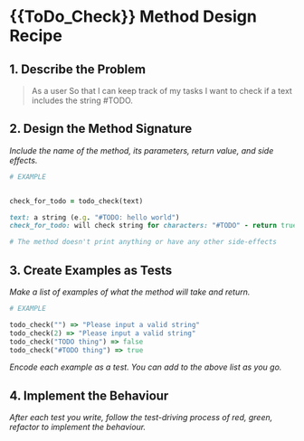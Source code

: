 # {{ToDo_Check}} Method Design Recipe

## 1. Describe the Problem

> As a user
> So that I can keep track of my tasks
> I want to check if a text includes the string #TODO.

## 2. Design the Method Signature

_Include the name of the method, its parameters, return value, and side effects._

```ruby
# EXAMPLE


check_for_todo = todo_check(text)

text: a string (e.g. "#TODO: hello world")
check_for_todo: will check string for characters: "#TODO" - return true if so

# The method doesn't print anything or have any other side-effects
```

## 3. Create Examples as Tests

_Make a list of examples of what the method will take and return._

```ruby
# EXAMPLE

todo_check("") => "Please input a valid string"
todo_check(2) => "Please input a valid string"
todo_check("TODO thing") => false
todo_check("#TODO thing") => true

```

_Encode each example as a test. You can add to the above list as you go._

## 4. Implement the Behaviour

_After each test you write, follow the test-driving process of red, green, refactor to implement the behaviour._

